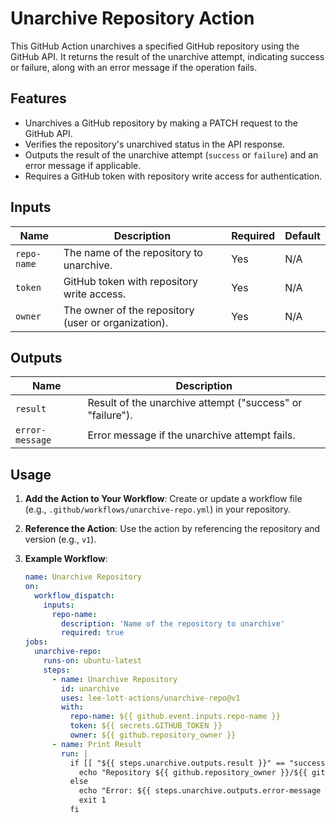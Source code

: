 # Unarchive Repository Action

This GitHub Action unarchives a specified GitHub repository using the GitHub API. It returns the result of the unarchive attempt, indicating success or failure, along with an error message if the operation fails.

## Features
- Unarchives a GitHub repository by making a PATCH request to the GitHub API.
- Verifies the repository's unarchived status in the API response.
- Outputs the result of the unarchive attempt (`success` or `failure`) and an error message if applicable.
- Requires a GitHub token with repository write access for authentication.

## Inputs
| Name        | Description                                              | Required | Default |
|-------------|----------------------------------------------------------|----------|---------|
| `repo-name` | The name of the repository to unarchive.                | Yes      | N/A     |
| `token`     | GitHub token with repository write access.              | Yes      | N/A     |
| `owner`     | The owner of the repository (user or organization).     | Yes      | N/A     |

## Outputs
| Name           | Description                                             |
|----------------|---------------------------------------------------------|
| `result`       | Result of the unarchive attempt ("success" or "failure"). |
| `error-message`| Error message if the unarchive attempt fails.           |

## Usage
1. **Add the Action to Your Workflow**:
   Create or update a workflow file (e.g., `.github/workflows/unarchive-repo.yml`) in your repository.

2. **Reference the Action**:
   Use the action by referencing the repository and version (e.g., `v1`).

3. **Example Workflow**:
   ```yaml
   name: Unarchive Repository
   on:
     workflow_dispatch:
       inputs:
         repo-name:
           description: 'Name of the repository to unarchive'
           required: true
   jobs:
     unarchive-repo:
       runs-on: ubuntu-latest
       steps:
         - name: Unarchive Repository
           id: unarchive
           uses: lee-lott-actions/unarchive-repo@v1
           with:
             repo-name: ${{ github.event.inputs.repo-name }}
             token: ${{ secrets.GITHUB_TOKEN }}
             owner: ${{ github.repository_owner }}
         - name: Print Result
           run: |
             if [[ "${{ steps.unarchive.outputs.result }}" == "success" ]]; then
               echo "Repository ${{ github.repository_owner }}/${{ github.event.inputs.repo-name }} successfully unarchived."
             else
               echo "Error: ${{ steps.unarchive.outputs.error-message }}"
               exit 1
             fi
